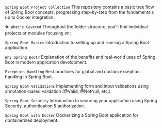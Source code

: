 `Spring Boot Project Collection`
This repository contains a basic tree flow of Spring Boot concepts, progressing step-by-step from the fundamentals up to Docker integration.

`🛠️ What's Covered`
Throughout the folder structure, you'll find individual projects or modules focusing on:

`Spring Boot Basics`
Introduction to setting up and running a Spring Boot application.

`Why Spring Boot?`
Explanation of the benefits and real-world uses of Spring Boot in modern application development.

`Exception Handling`
Best practices for global and custom exception handling in Spring Boot.

`Spring Boot Validations`
Implementing form and input validations using annotation-based validation (@Valid, @NotNull, etc.).

`Spring Boot Security`
Introduction to securing your application using Spring Security, authentication & authorization.

`Spring Boot with Docker`
Dockerizing a Spring Boot application for containerized deployment.
